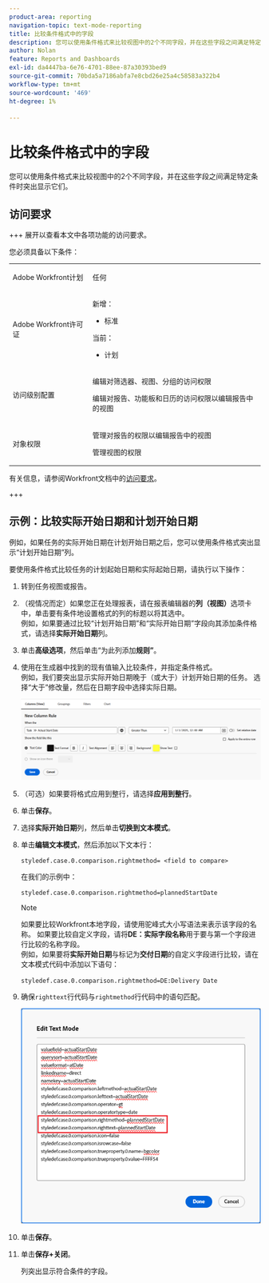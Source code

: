 ```yaml
---
product-area: reporting
navigation-topic: text-mode-reporting
title: 比较条件格式中的字段
description: 您可以使用条件格式来比较视图中的2个不同字段，并在这些字段之间满足特定条件时突出显示它们。
author: Nolan
feature: Reports and Dashboards
exl-id: da4447ba-6e76-4701-88ee-87a30393bed9
source-git-commit: 70bda5a7186abfa7e8cbd26e25a4c58583a322b4
workflow-type: tm+mt
source-wordcount: '469'
ht-degree: 1%

---
```


# 比较条件格式中的字段

<!-- Audited: 1/2025 -->

您可以使用条件格式来比较视图中的2个不同字段，并在这些字段之间满足特定条件时突出显示它们。

## 访问要求

+++ 展开以查看本文中各项功能的访问要求。

您必须具备以下条件：

<table style="table-layout:auto"> 
 <col> 
 <col> 
 <tbody> 
  <tr> 
   <td role="rowheader">Adobe Workfront计划</td> 
   <td> <p>任何</p> </td> 
  </tr> 
  <tr> 
   <td role="rowheader">Adobe Workfront许可证</td> 
   <td> 
      <p>新增：</p>
         <ul>
         <li><p>标准</p></li>
         </ul>
      <p>当前：</p>
         <ul>
         <li><p>计划</p></li>
         </ul>
   </td> 
  </tr> 
  <tr> 
   <td role="rowheader">访问级别配置</td> 
   <td> <p>编辑对筛选器、视图、分组的访问权限</p> <p>编辑对报告、功能板和日历的访问权限以编辑报告中的视图</p></td> 
  </tr> 
  <tr> 
   <td role="rowheader">对象权限</td> 
   <td> <p>管理对报告的权限以编辑报告中的视图</p> <p>管理视图的权限</p></td> 
  </tr> 
 </tbody> 
</table>

有关信息，请参阅Workfront文档中的[访问要求](/help/quicksilver/administration-and-setup/add-users/access-levels-and-object-permissions/access-level-requirements-in-documentation.md)。

+++

## 示例：比较实际开始日期和计划开始日期

例如，如果任务的实际开始日期在计划开始日期之后，您可以使用条件格式突出显示“计划开始日期”列。

要使用条件格式比较任务的计划起始日期和实际起始日期，请执行以下操作：

1. 转到任务视图或报告。
1. （视情况而定）如果您正在处理报表，请在报表编辑器的&#x200B;**列（视图）**&#x200B;选项卡中，单击要有条件地设置格式的列的标题以将其选中。\
   例如，如果要通过比较“计划开始日期”和“实际开始日期”字段向其添加条件格式，请选择&#x200B;**实际开始日期**&#x200B;列。

1. 单击&#x200B;**高级选项**，然后单击“为此列添加&#x200B;**规则”**。

1. 使用在生成器中找到的现有值输入比较条件，并指定条件格式。\
   例如，我们要突出显示实际开始日期晚于（或大于）计划开始日期的任务。 选择“大于”修改量，然后在日期字段中选择实际日期。

   ![实际开始日期的条件格式](assets/cond-format-1-350x84.png)

1. （可选）如果要将格式应用到整行，请选择&#x200B;**应用到整行**。
1. 单击&#x200B;**保存**。

1. 选择&#x200B;**实际开始日期**&#x200B;列，然后单击&#x200B;**切换到文本模式**。

1. 单击&#x200B;**编辑文本模式**，然后添加以下文本行：

   ```
   styledef.case.0.comparison.rightmethod= <field to compare>
   ```

   在我们的示例中：

   ```
   styledef.case.0.comparison.rightmethod=plannedStartDate
   ```

   >[!NOTE]
   >
   >如果要比较Workfront本地字段，请使用驼峰式大小写语法来表示该字段的名称。 如果要比较自定义字段，请将&#x200B;**DE：实际字段名称**&#x200B;用于要与第一个字段进行比较的名称字段。\
   >例如，如果要将&#x200B;**实际开始日期**&#x200B;与标记为&#x200B;**交付日期**&#x200B;的自定义字段进行比较，请在文本模式代码中添加以下语句：
   >
   >`styledef.case.0.comparison.rightmethod=DE:Delivery Date`

1. 确保`righttext`行代码与`rightmethod`行代码中的语句匹配。

   ![条件格式](assets/cond-format-2-350x171.png)

1. 单击&#x200B;**保存**。
1. 单击&#x200B;**保存+关闭**。

   列突出显示符合条件的字段。
